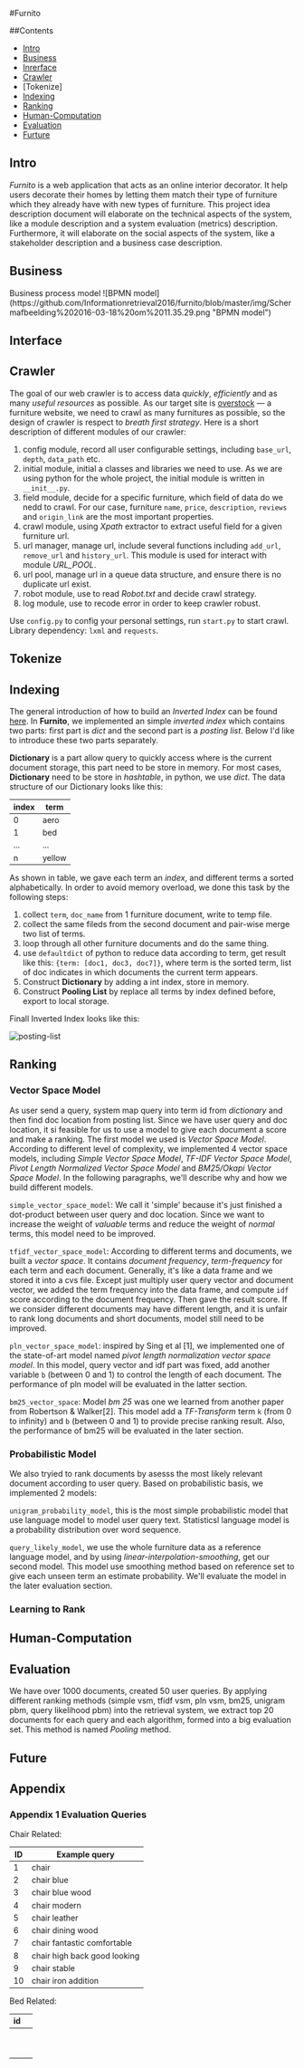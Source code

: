#Furnito

##Contents

+ [Intro](#intro)
+ [Business](#business)
+ [Inrerface](#interface)
+ [Crawler](#crawler)
+ [Tokenize]
+ [Indexing](#indexing)
+ [Ranking](#ranking)
+ [Human-Computation](#human-computation)
+ [Evaluation](#evaluation)
+ [Furture](#future)

<h2 id='intro'>Intro</h2>

*Furnito* is a web application that acts as an online interior decorator. It help users decorate their homes by letting them match their type of furniture which they already have with new types of furniture. This project idea description document will elaborate on the technical aspects of the system, like a module description and a system evaluation (metrics) description. Furthermore, it will elaborate on the social aspects of the system, like a stakeholder description and a business case description. 

<h2 id='business'>Business</h2>
Business process model 
![BPMN model](https://github.com/Informationretrieval2016/furnito/blob/master/img/Schermafbeelding%202016-03-18%20om%2011.35.29.png "BPMN model")

<h2 id='interface'>Interface</h2>

<h2 id='crawler'>Crawler</h2>

The goal of our web crawler is to access data *quickly*, *efficiently* and as many *useful resources* as possible. As our target site is [overstock](http://www.overstock.com/) — a furniture website, we need to crawl as many furnitures as possible, so the design of crawler is respect to *breath first strategy*. Here is a short description of different modules of our crawler:

1. config module, record all user configurable settings, including `base_url`, `depth`, `data_path` etc.
2. initial module, initial a  classes and libraries we need to use. As we are using python for the whole project, the initial module is written in `__init__.py`.
3. field module, decide for a specific furniture, which field of data do we nedd to crawl. For our case, furniture `name`, `price`, `description`, `reviews` and `origin_link` are the most important properties.
4. crawl module, using *Xpath* extractor to extract useful field for a given furniture url.
5. url manager, manage url, include several functions including `add_url`, `remove_url` and `history_url`. This module is used for interact with module *URL_POOL*.
6. url pool, manage url in a queue data structure, and ensure there is no duplicate url exist.
7. robot module, use to read *Robot.txt* and decide crawl strategy.
8. log module, use to recode error in order to keep crawler robust.

Use `config.py` to config your personal settings, run `start.py` to start crawl. Library dependency: `lxml` and `requests`.

<h2 id='tokenize'>Tokenize</h2>

<h2 id='indexing'>Indexing</h2>

The general introduction of how to build an *Inverted Index* can be found [here](http://nlp.stanford.edu/IR-book/information-retrieval-book.html). In **Furnito**, we implemented an simple *inverted index* which contains two parts: first part is *dict* and the second part is a *posting list*. Below I'd like to introduce these two parts separately.

**Dictionary** is a part allow query to quickly access where is the current document storage, this part need to be store in memory. For most cases, **Dictionary** need to be store in *hashtable*, in python, we use *dict*. The data structure of our Dictionary looks like this:

| index | term   |
| ----- | ------ |
| 0     | aero   |
| 1     | bed    |
| ...   | ...    |
| n     | yellow |

As shown in table, we gave each term an *index*, and different terms a sorted alphabetically. In order to avoid memory overload, we done this task by the following steps:

1. collect `term`,  `doc_name` from 1 furniture document, write to temp file.
2. collect the same fileds from the second document and pair-wise merge two list of terms.
3. loop through all other furniture documents and do the same thing.
4. use `defaultdict` of python to reduce data according to term, get result like this: `{term: [doc1, doc3, doc7]}`, where term is the sorted term, list of doc indicates in which documents the current term appears.
5. Construct **Dictionary** by adding a int index, store in memory.
6. Construct **Pooling List** by replace all terms by index defined before, export to local storage.

Finall Inverted Index looks like this:

![posting-list](img/posting_list.png)

<h2 id='ranking'>Ranking</h2>

<h3 id='vsm'>Vector Space Model</h3>

As user send a query, system map query into term id from *dictionary* and then find doc location from posting list. Since we have user query and doc location, it si feasible for us to use a model to give each document a score and make a ranking. The first model we used is *Vector Space Model*.  According to different level of complexity, we implemented 4 vector space models, including *Simple Vector Space Model*, *TF-IDF Vector Space Model*, *Pivot Length Normalized Vector Space Model* and *BM25/Okapi Vector Space Model*. In the following paragraphs, we'll describe why and how we build different models.

`simple_vector_space_model`: We call it 'simple' because it's just finished a dot-product between user query and doc location. Since we want to increase the weight of *valuable* terms and reduce the weight of *normal* terms, this model need to be improved. 

`tfidf_vector_space_model`: According to different terms and documents, we built a *vector space*. It contains *document frequency*, *term-frequency* for each term and each document. Generally, it's like a data frame and we stored it into a cvs file. Except just multiply user query vector and document vector, we added the term frequency into the data frame, and compute `idf` score according to the document frequency. Then gave the result score. If we consider different documents may have different length, and it is unfair to rank long documents and short documents, model still need to be improved.

`pln_vector_space_model`: inspired by Sing et al [1], we implemented one of the state-of-art model named *pivot length normalization vector space model*. In this model, query vector and idf part was fixed, add another variable `b` (between 0 and 1) to control the length of each document. The performance of pln model will be evaluated in the latter section.

`bm25_vector_space`:  Model *bm 25* was one we learned from another paper from Robertson & Walker[2].  This model add a *TF-Transform* term `k` (from 0 to infinity) and `b` (between 0 and 1) to provide precise ranking result. Also, the performance of bm25 will be evaluated in the later section.

<h3 id='pbm'>Probabilistic Model</h3>

We also tryied to rank documents by asesss the most likely relevant document according to user query.  Based on probabilistic basis, we implemented 2 models:

`unigram_probability_model`, this is the most simple probabilistic model that use language model to model user query text. Statisticsl language model is a probability distribution over word sequence. 

`query_likely_model`, we use the whole furniture data as a reference language model, and by using *linear-interpolation-smoothing*, get our second model. This model use smoothing method based on reference set to give each unseen term an estimate probability. We'll evaluate the model in the later evaluation section.

<h3 id='l2r'>Learning to Rank</h3>

<h2 id='human-computation'>Human-Computation</h2>

<h2 id='evaluation'>Evaluation</h2>

We have over 1000 documents, created 50 user queries. By applying different ranking methods (simple vsm, tfidf vsm, pln vsm, bm25, unigram pbm, query likelihood pbm) into the retrieval system, we extract top 20 documents for each query and each algorithm, formed into a big evaluation set. This method is named *Pooling* method.

<h2 id='future'>Future</h2>

<h2 id='appendix'>Appendix</h2>

<h3 id='appendix1'>Appendix 1 Evaluation Queries</h3>

Chair Related:

| ID   | Example query                |
| ---- | ---------------------------- |
| 1    | chair                        |
| 2    | chair blue                   |
| 3    | chair blue wood              |
| 4    | chair modern                 |
| 5    | chair leather                |
| 6    | chair dining wood            |
| 7    | chair fantastic comfortable  |
| 8    | chair high back good looking |
| 9    | chair stable                 |
| 10   | chair iron addition          |

Bed Related:

| id   |      |
| ---- | ---- |
|      |      |
|      |      |
|      |      |
|      |      |
|      |      |
|      |      |
|      |      |
|      |      |
|      |      |
|      |      |


